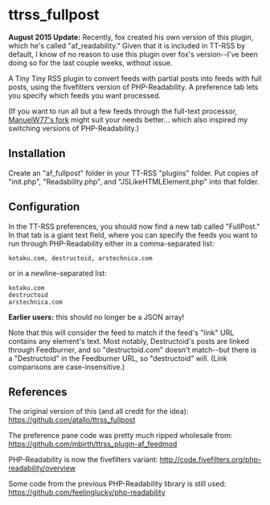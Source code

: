 ttrss_fullpost
==============
**August 2015 Update:** Recently, fox created his own version of this plugin, which he's called "af_readability." Given that it is included in TT-RSS by default, I know of no reason to use this plugin over fox's version--I've been doing so for the last couple weeks, without issue.

A Tiny Tiny RSS plugin to convert feeds with partial posts into feeds with full posts, using the fivefilters version of PHP-Readability. A preference tab lets you specify which feeds you want processed.

(If you want to run all but a few feeds through the full-text processor, [ManuelW77's fork](https://github.com/ManuelW77/ttrss_fullpost) might suit your needs better... which also inspired my switching versions of PHP-Readability.)


Installation
------------------------

Create an "af_fullpost" folder in your TT-RSS "plugins" folder. Put copies of "init.php", "Readability.php", and "JSLikeHTMLElement.php" into that folder.


Configuration
------------------------

In the TT-RSS preferences, you should now find a new tab called "FullPost." In that tab is a giant text field, where you can specify the feeds you want to run through PHP-Readability either in a comma-separated list:

    kotaku.com, destructoid, arstechnica.com

or in a newline-separated list:

    kotaku.com
    destructoid
    arstechnica.com
    
**Earlier users:** this should no longer be a JSON array!

Note that this will consider the feed to match if the feed's "link" URL contains any element's text. Most notably, Destructoid's posts are linked through Feedburner, and so "destructoid.com" doesn't match--but there is a "Destructoid" in the Feedburner URL, so "destructoid" will. (Link comparisons are case-insensitive.)


References
------------------------

The original version of this (and all credit for the idea): https://github.com/atallo/ttrss_fullpost

The preference pane code was pretty much ripped wholesale from: https://github.com/mbirth/ttrss_plugin-af_feedmod

PHP-Readability is now the fivefilters variant: http://code.fivefilters.org/php-readability/overview

Some code from the previous PHP-Readability library is still used: https://github.com/feelinglucky/php-readability

